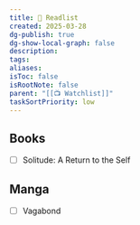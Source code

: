 ```yaml
---
title: 📖 Readlist
created: 2025-03-28
dg-publish: true
dg-show-local-graph: false
description: 
tags: 
aliases: 
isToc: false
isRootNote: false
parent: "[[📺 Watchlist]]"
taskSortPriority: low
---
```

## Books
* [ ] Solitude: A Return to the Self
## Manga
* [ ] Vagabond
